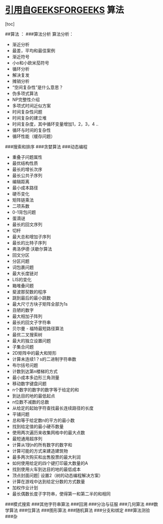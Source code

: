 [引用自GEEKSFORGEEKS](http://www.geeksforgeeks.org/dynamic-programming-set-1/)
算法
===
[toc]

##算法 ：
###算法分析
算法分析：

- 渐近分析
- 最差，平均和最佳案例
- 渐近符号
- 小o和小欧米茄符号
- 循环分析
- 解决复发
- 摊销分析
- “空间复杂性”是什么意思？
- 伪多项式算法
- NP完整性介绍
- 多项式时间近似方案
- 时间复杂性问题
- 时间复杂的建立堆
- 时间复杂度，其中循环变量增加1，2，3，4 ..
- 循环与时间的复杂性
- 循环性能（缓存问题）

###搜索和排序
###贪婪算法
###动态编程

- 重叠子问题属性
- 最优结构性质
- 最长的增长次序
- 最长公共子序列
- 编辑距离
- 最小成本路径
- 硬币变化
- 矩阵链乘法
- 二项系数
- 0-1背包问题
- 蛋滴谜
- 最长的回文序列
- 切杆
- 最大总和增加子序列
- 最长的比特子序列
- 弗洛伊德·沃歇尔算法
- 回文分区
- 分区问题
- 词包裹问题
- 最大长度链对
- LIS的变化
- 箱堆叠问题
- 斐波那契数的程序
- 跳到最后的最小跳数
- 最大尺寸方块子矩阵全部为1s
- 丑陋的数字
- 最大相加子阵列
- 最长的回文子字符串
- 贝尔曼 - 福特最短路径算法
- 最优二叉搜索树
- 最大的独立设置问题
- 子集合问题
- 2D矩阵中的最大和矩形
- 计算未连续1？s的二进制字符串数
- 布尔括号问题
- 计数到达第n楼梯的方式
- 最小成本多边形三角测量
- 移动数字键盘问题
- n个数字的数字的数字等于给定的和
- 到达目的地的最低起点
- n位数不减数的总数
- 从给定的起始字符查找最长连续路径的长度
- 平铺问题
- 总和等于给定数n的平方的最小数
- 找到给定值的最小硬币数量
- 使用两次遍历来收集网格中的最大点数
- 最短通用超序列
- 计算从1到n的所有数字的数字和
- 计算可能的方式来建造建筑物
- 最多两次购买和出售股票的最大利润
- 如何使用给定的四个键打印最大数量的A
- 找到使用火车到达目的地的最低成本
- 顶点封面问题| 设置2（树的动态编程解决方案）
- 计算在游戏中达到给定分数的方式数量
- 加权作业计划
- 最长偶数长度子字符串，使得第一和第二半的和相同
 

###模式搜索
###其他字符串算法
###回溯
###分治与征服
###几何算法
###数学算法
###位算法
###图形算法
###随机算法
###分支和绑定
###算法测验
###杂
##
